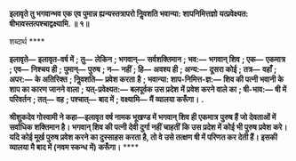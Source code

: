 **इलावृते तु भगवान्भव एक एव पुमान्न ह्यन्यस्तत्रापरो निॢवशति भवान्या: शापनिमित्तज्ञो यत्प्रवेक्ष्यत:** **षीभावस्तत्पश्चाद्वक्ष्यामि. ॥ १॥** 

शब्दार्थ **** 

**इलावृते—** **इलावृत-वर्ष में** **; तु—** **लेकिन** **; भगवान्—** **सर्वशक्तिमान** **; भव:—** **भगवान् शिव** **; एक—** **एकमात्र** **; एव—** **निश्चय ही** **;** **पुमान्—** **पुरुष** **; न—** **नहीं** **; हि—** **अवश्य ही** **; अन्य:—** **दूसरा कोई** **; तत्र—** **वहाँ** **; अपर:—** **के अतिरिक्त** **; निॢवशति—** **प्रवेश करता** **है** **; भवान्या: शाप-निमित्त-ज्ञ:—** **शिव की पत्नी भवानी के शाप का कारण जानने वाला** **; यत्-प्रवेक्ष्यत:—** **बलपूर्वक उस प्रदेश** **में प्रवेश करने वाले का** **; षी-भाव:—** **षी में परिवर्तन** **; तत्—** **वह** **; पश्चात्—** **बाद में** **; वक्ष्यामि—** **मैं व्यालया करूँगा।** **.** 

**श्रीशुकदेव गोस्वामी ने कहा—इलावृत वर्ष नामक भूखण्ड में भगवान् शिव ही एकमात्र** **पुरुष हैं जो देवताओं में सर्वाधिक शक्तिमान है। भगवान् शिव की पत्नी देवी दुर्गा नहीं चाहतीं** **कि उस प्रदेश में कोई भी पुरुष प्रवेश करे। यदि कोई मूर्ख पुरुष प्रवेश करने का दुस्साहस** **करता है, तो वे उसे तत्क्षण षी में परिणत कर देती हैं। इसकी व्यालया मै बाद में (नवम स्कन्ध** **में) करूँगा।** **** 
